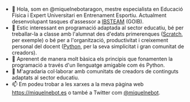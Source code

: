 - 👋 Hola, som en @miquelnebotaragon, mestre especialista en Educació Física i Expert Universitari en Entrenament Esportiu. Actualment desenvolupant tasques d'assessor a [IBSTEAM](https://ibsteam.caib.es) (GOIB).
- 👀 Estic interessant en programació adaptada al sector educatiu, bé per treballar-la a classe amb l'alumnat des d'edats primerenques ([Scratch](https://scratch.mit.edu), per exemple) o bé per a l'organització, productivitat i creixement personal del docent ([Python](https://python.org), per la seva simplicitat i gran comunitat de creadors).
- 🌱 Aprenent de manera molt bàsica els principis que fonamenten la programació a través d'un llenguatge amigable com és Python.
- 💞️ M'agradaria col·laborar amb comunitats de creadors de continguts adaptats al sector educatiu.
- 📫 Em podeu trobar a les xarxes a la meva pàgina web https://miquelnebot.es o també a Twitter com [@miquelnebot](https://twitter.com/miquelnebot).


<!---
miquelnebotaragon/miquelnebotaragon is a ✨ special ✨ repository because its `README.md` (this file) appears on your GitHub profile.
You can click the Preview link to take a look at your changes.
--->
